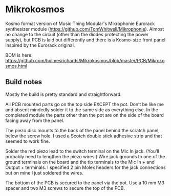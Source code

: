 # Mikrokosmos
Kosmo format version of Music Thing Modular's Mikrophonie Eurorack synthesizer module (https://github.com/TomWhitwell/Mikrophonie). Almost no change to the circuit (other than the diodes protecting the power supply), but PCB is laid out differently and there is a Kosmo-size front panel inspired by the Eurorack original.

BOM is here: https://github.com/holmesrichards/Mikrokosmos/blob/master/PCB/Mikrokosmos.html

## Build notes

Mostly the build is pretty standard and straightforward.

All PCB mounted parts go on the top side EXCEPT the pot. Don’t be like me and absent mindedly solder it to the same side as everything else. In the completed module the parts other than the pot are on the side of the board facing away from the panel.

The piezo disc mounts to the back of the panel behind the scratch panel, below the screw hole. I used a Scotch double stick adhesive strip and that seemed to work fine.

Solder the red piezo lead to the switch terminal on the Mic In jack. (You’ll probably need to lengthen the piezo wires.) Wire jack grounds to one of the ground terminals on the board and the tip terminals to the Mic In + and Output + terminals. I specified 2 pin Molex headers for the jack connections but on mine I just soldered the wires.

The bottom of the PCB is secured to the panel via the pot. Use a 10 mm M3 spacer and two M3 screws to secure the top of the PCB.

